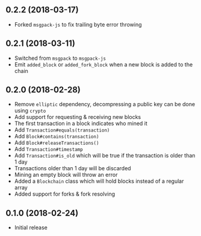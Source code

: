 ## 0.2.2 (2018-03-17)

* Forked `msgpack-js` to fix trailing byte error throwing 

## 0.2.1 (2018-03-11)

* Switched from `msgpack` to `msgpack-js`
* Emit `added_block` or `added_fork_block` when a new block is added to the chain

## 0.2.0 (2018-02-28)

* Remove `elliptic` dependency, decompressing a public key can be done using `crypto`
* Add support for requesting & receiving new blocks
* The first transaction in a block indicates who mined it
* Add `Transaction#equals(transaction)`
* Add `Block#contains(transaction)`
* Add `Block#releaseTransactions()`
* Add `Transaction#timestamp`
* Add `Transaction#is_old` which will be true if the transaction is older than 1 day
* Transactions older than 1 day will be discarded
* Mining an empty block will throw an error
* Added a `Blockchain` class which will hold blocks instead of a regular array
* Added support for forks & fork resolving

## 0.1.0 (2018-02-24)

* Initial release